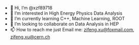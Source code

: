 - 👋 Hi, I’m @xzf89718
- 👀 I’m interested in High Energy Physics Data Analysis
- 🌱 I’m currently learning C++, Machine Learning, ROOT
- 💞️ I’m looking to collaborate on Data Analysis in HEP
- 📫 How to reach me just Email me: zifeng.xu@foxmail.com, zifeng.xu@cern.ch

<!---
xzf89718/xzf89718 is a ✨ special ✨ repository because its `README.md` (this file) appears on your GitHub profile.
You can click the Preview link to take a look at your changes.
--->
